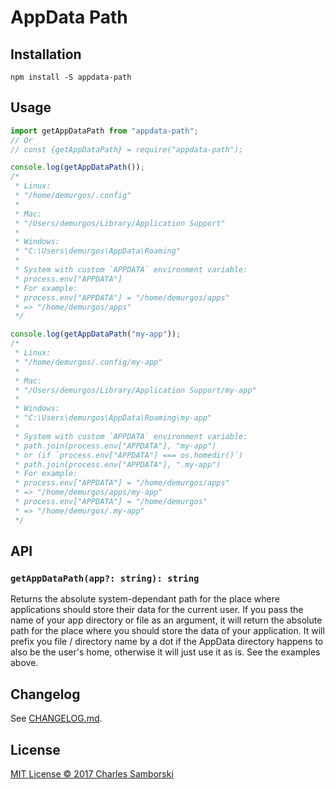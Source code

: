 # AppData Path

## Installation

```shell
npm install -S appdata-path
```

## Usage

```javascript
import getAppDataPath from "appdata-path";
// Or
// const {getAppDataPath} = require("appdata-path");

console.log(getAppDataPath());
/*
 * Linux:
 * "/home/demurgos/.config"
 * 
 * Mac:
 * "/Users/demurgos/Library/Application Support"
 * 
 * Windows:
 * "C:\Users\demurgos\AppData\Roaming"
 * 
 * System with custom `APPDATA` environment variable:
 * process.env["APPDATA"]
 * For example:
 * process.env["APPDATA"] = "/home/demurgos/apps"
 * => "/home/demurgos/apps"
 */

console.log(getAppDataPath("my-app"));
/*
 * Linux:
 * "/home/demurgos/.config/my-app"
 * 
 * Mac:
 * "/Users/demurgos/Library/Application Support/my-app"
 * 
 * Windows:
 * "C:\Users\demurgos\AppData\Roaming\my-app"
 * 
 * System with custom `APPDATA` environment variable:
 * path.join(process.env["APPDATA"], "my-app")
 * or (if `process.env["APPDATA"] === os.homedir()`)
 * path.join(process.env["APPDATA"], ".my-app")
 * For example:
 * process.env["APPDATA"] = "/home/demurgos/apps"
 * => "/home/demurgos/apps/my-app"
 * process.env["APPDATA"] = "/home/demurgos"
 * => "/home/demurgos/.my-app"
 */

```

## API

### `getAppDataPath(app?: string): string`

Returns the absolute system-dependant path for the place where applications
should store their data for the current user.
If you pass the name of your app directory or file as an argument,
it will return the absolute path for the place where you should store the
data of your application. It will prefix you file / directory name by a dot
if the AppData directory happens to also be the user's home, otherwise it
will just use it as is. See the examples above.

## Changelog

See [CHANGELOG.md](./CHANGELOG.md).

## License

[MIT License © 2017 Charles Samborski](./LICENSE.md)
